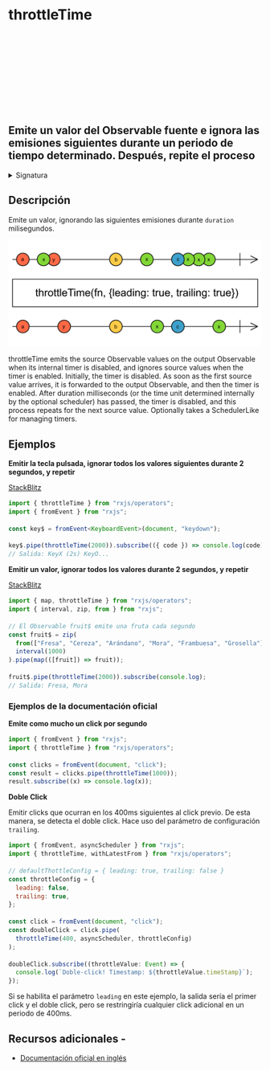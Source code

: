 <div class="page-heading">

# throttleTime

<a target="_blank" href="https://github.com/ReactiveX/rxjs/blob/master/src/internal/operators/throttleTime.ts">
<svg>
  <use xlink:href="/assets/icons/github.svg#github"></use>
</svg>
</a>
</div>

<h2 class="subtitle"> Emite un valor del Observable fuente e ignora las emisiones siguientes durante un periodo de tiempo determinado. Después, repite el proceso
</h2>

<details>
<summary>Signatura</summary>

### Firma

`throttleTime<T>(duration: number, scheduler: SchedulerLike = async, config: ThrottleConfig = defaultThrottleConfig): MonoTypeOperatorFunction<T>`

### Parámetros

<table>
<tr><td>duration</td><td>El periodo de tiempo que debe pasar antes de emitir el siguiente valor, a partir de la última emisión, en milisegundos o en la unidad de tiempo determinada por el planificador opcional.</td></tr>
<tr><td>scheduler</td><td>Opcional. El valor por defecto es <code>async</code>.
El <code>SchedulerLike</code> que utilizar para gestionar los temporizadores que se encargan de regular las emisiones.</td></tr>
<tr><td>config</td><td>Opcional. El valor por defecto es <code>defaultThrottleConfig</code>.
Un objeto de configuración para definir el comportamiento de los parámetros <code>leading</code> y <code>trailing</code>. Por defecto es <code>{ leading: true, trailing: false}</code>.</td></tr>
</table>

### Retorna

`MonoTypeOperatorFunction<T>`: Un Observable that performs the throttle operation to limit the rate of emissions from the source.

</details>

## Descripción

Emite un valor, ignorando las siguientes emisiones durante `duration` milisegundos.

<img src="assets/images/marble-diagrams/filtering/throttleTime.png" alt="Diagrama de canicas del operador throttleTime">

throttleTime emits the source Observable values on the output Observable when its internal timer is disabled, and ignores source values when the timer is enabled. Initially, the timer is disabled. As soon as the first source value arrives, it is forwarded to the output Observable, and then the timer is enabled. After duration milliseconds (or the time unit determined internally by the optional scheduler) has passed, the timer is disabled, and this process repeats for the next source value. Optionally takes a SchedulerLike for managing timers.

## Ejemplos

**Emitir la tecla pulsada, ignorar todos los valores siguientes durante 2 segundos, y repetir**

<a target="_blank" href="https://stackblitz.com/edit/rxjs-throttletime-1?file=index.ts">StackBlitz</a>

```typescript
import { throttleTime } from "rxjs/operators";
import { fromEvent } from "rxjs";

const key$ = fromEvent<KeyboardEvent>(document, "keydown");

key$.pipe(throttleTime(2000)).subscribe(({ code }) => console.log(code));
// Salida: KeyX (2s) KeyO...
```

**Emitir un valor, ignorar todos los valores durante 2 segundos, y repetir**

<a target="_blank" href="https://stackblitz.com/edit/rxjs-throttletime-2?file=index.ts">StackBlitz</a>

```javascript
import { map, throttleTime } from "rxjs/operators";
import { interval, zip, from } from "rxjs";

// El Observable fruit$ emite una fruta cada segundo
const fruit$ = zip(
  from(["Fresa", "Cereza", "Arándano", "Mora", "Frambuesa", "Grosella"]),
  interval(1000)
).pipe(map(([fruit]) => fruit));

fruit$.pipe(throttleTime(2000)).subscribe(console.log);
// Salida: Fresa, Mora
```

### Ejemplos de la documentación oficial

**Emite como mucho un click por segundo**

```javascript
import { fromEvent } from "rxjs";
import { throttleTime } from "rxjs/operators";

const clicks = fromEvent(document, "click");
const result = clicks.pipe(throttleTime(1000));
result.subscribe((x) => console.log(x));
```

**Doble Click**

Emitir clicks que ocurran en los 400ms siguientes al click previo. De esta manera, se detecta el doble click. Hace uso del parámetro de configuración `trailing`.

```javascript
import { fromEvent, asyncScheduler } from "rxjs";
import { throttleTime, withLatestFrom } from "rxjs/operators";

// defaultThottleConfig = { leading: true, trailing: false }
const throttleConfig = {
  leading: false,
  trailing: true,
};

const click = fromEvent(document, "click");
const doubleClick = click.pipe(
  throttleTime(400, asyncScheduler, throttleConfig)
);

doubleClick.subscribe((throttleValue: Event) => {
  console.log(`Doble-click! Timestamp: ${throttleValue.timeStamp}`);
});
```

Si se habilita el parámetro `leading` en este ejemplo, la salida sería el primer click y el doble click, pero se restringiría cualquier click adicional en un periodo de 400ms.

## Recursos adicionales -

- [Documentación oficial en inglés](https://rxjs-dev.firebaseapp.com/api/operators/throttleTime)
